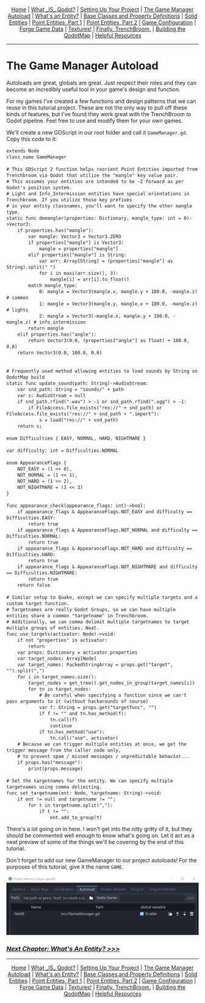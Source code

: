 <p align=center>
<a href="../readme.md">Home</a> |
<a href="docs/qodot.md">What _IS_ Qodot?</a> | 
<a href="docs/setup.md">Setting Up Your Project</a> | 
<a href="docs/gamemanager.md">The Game Manager Autoload</a> | 
<a href="docs/entities.md">What's an Entity?</a> | 
<a href="docs/baseclass.md">Base Classes and Property Definitions</a> | 
<a href="docs/solidclass.md">Solid Entities</a> | 
<a href="docs/pointclass.md">Point Entities, Part 1</a> | 
<a href="docs/pointclass2.md">Point Entities, Part 2</a> | 
<a href="docs/gameconfig.md">Game Configuration</a> | 
<a href="docs/fgd.md">Forge Game Data</a> | 
<a href="docs/textures.md">Textures!</a> | 
<a href="docs/trenchbroom.md">Finally. TrenchBroom.</a> | 
<a href="docs/qodotmap.md">Building the QodotMap</a> | 
<a href="docs/resources.md">Helpful Resources</a>
</p>

---

# The Game Manager Autoload

Autoloads are great, globals are great. Just respect their roles and they can become an incredibly useful tool in your game's design and function.

For my games I've created a few functions and design patterns that we can reuse in this tutorial project. These are not the only way to pull off these kinds of features, but I've found they work great with the TrenchBroom to Godot pipeline. Feel free to use and modify them for your own games.

We'll create a new GDScript in our root folder and call it `GameManager.gd`. Copy this code to it:

```gdscript
extends Node
class_name GameManager

# This GDScript 2 function helps reorient Point Entities imported from Trenchbroom via Qodot that utilize the "mangle" key value pair.
# This assumes your entities are intended to be -Z forward as per Godot's position system.
# Light and Info_Intermission entities have special orientations in Trenchbroom. If you utilize those key prefixes
# in your entity classnames, you'll want to specify the other mangle type.
static func demangler(properties: Dictionary, mangle_type: int = 0)->Vector3:
	if properties.has("mangle"):
		var mangle: Vector3 = Vector3.ZERO
		if properties["mangle"] is Vector3:
			mangle = properties["mangle"]
		elif properties["mangle"] is String:
			var arr: Array[String] = (properties["mangle"] as String).split(" ")
			for i in maxi(arr.size(), 3):
				mangle[i] = arr[i].to_float()
		match mangle_type:
			0: mangle = Vector3(mangle.x, mangle.y + 180.0, -mangle.z) # common
			1: mangle = Vector3(mangle.y, mangle.x + 180.0, -mangle.z) # lights
			2: mangle = Vector3(-mangle.x, mangle.y + 180.0, -mangle.z) # info_intermission
		return mangle
	elif properties.has("angle"):
		return Vector3(0.0, (properties["angle"] as float) + 180.0, 0.0)
	return Vector3(0.0, 180.0, 0.0)


# Frequently used method allowing entities to load sounds by String on QodotMap build
static func update_sound(path: String)->AudioStream:
	var snd_path: String = "sounds/" + path
	var s: AudioStream = null
	if snd_path.rfind(".wav") > -1 or snd_path.rfind(".ogg") > -1:
		if FileAccess.file_exists("res://" + snd_path) or FileAccess.file_exists("res://" + snd_path + ".import"):
			s = load("res://" + snd_path)
	return s;

enum Difficulties { EASY, NORMAL, HARD, NIGHTMARE }

var difficulty: int = Difficulties.NORMAL

enum AppearanceFlags {
	NOT_EASY = (1 << 0),
	NOT_NORMAL = (1 << 1),
	NOT_HARD = (1 << 2),
	NOT_NIGHTMARE = (1 << 3)
}

func appearance_check(appearance_flags: int)->bool:
	if appearance_flags & AppearanceFlags.NOT_EASY and difficulty == Difficulties.EASY:
		return true
	if appearance_flags & AppearanceFlags.NOT_NORMAL and difficulty == Difficulties.NORMAL:
		return true
	if appearance_flags & AppearanceFlags.NOT_HARD and difficulty == Difficulties.HARD:
		return true
	if appearance_flags & AppearanceFlags.NOT_NIGHTMARE and difficulty == Difficulties.NIGHTMARE:
		return true
	return false

# Similar setup to Quake, except we can specify multiple targets and a custom target function.
# Targetnames are really Godot Groups, so we can have multiple entities share a common "targetname" in Trenchbroom.
# Additionally, we can comma delimit multiple targetnames to target multiple groups of entities. Neat.
func use_targets(activator: Node)->void:
	if not "properties" in activator:
		return
	var props: Dictionary = activator.properties
	var target_nodes: Array[Node]
	var target_names: PackedStringArray = props.get("target", "").split(",")
	for i in target_names.size():
		target_nodes = get_tree().get_nodes_in_group(target_names[i])
		for tn in target_nodes:
			# Be careful when specifying a function since we can't pass arguments to it (without hackarounds of course)
			var f: String = props.get("targetfunc", "")
			if f != "" and tn.has_method(f):
				tn.call(f)
				continue
			if tn.has_method("use"):
				tn.call("use", activator)
	# Because we can trigger multiple entities at once, we get the trigger message from the caller node only,
	# to prevent spam / missed messages / unpredictable behavior...
	if props.has("message"):
		print(props.message)

# Set the targetnames for the entity. We can specify multiple targetnames using comma delimiting.
func set_targetname(ent: Node, targetname: String)->void:
	if ent != null and targetname != "":
		for t in targetname.split(","):
			if t != "":
				ent.add_to_group(t)
```

There's a lot going on in here. I won't get into the nitty gritty of it, but they should be commented well enough to know what's going on. Let it act as a neat preview of some of the things we'll be covering by the end of this tutorial.

Don't forget to add our new GameManager to our project autoloads! For the purposes of this tutorial, give it the name `GAME`.

<p align=center><img src="../images/autoload0.png">

### [**_Next Chapter: What's An Entity? >>>_**](entities.md)

---

<p align=center>
<a href="../readme.md">Home</a> |
<a href="docs/qodot.md">What _IS_ Qodot?</a> | 
<a href="docs/setup.md">Setting Up Your Project</a> | 
<a href="docs/gamemanager.md">The Game Manager Autoload</a> | 
<a href="docs/entities.md">What's an Entity?</a> | 
<a href="docs/baseclass.md">Base Classes and Property Definitions</a> | 
<a href="docs/solidclass.md">Solid Entities</a> | 
<a href="docs/pointclass.md">Point Entities, Part 1</a> | 
<a href="docs/pointclass2.md">Point Entities, Part 2</a> | 
<a href="docs/gameconfig.md">Game Configuration</a> | 
<a href="docs/fgd.md">Forge Game Data</a> | 
<a href="docs/textures.md">Textures!</a> | 
<a href="docs/trenchbroom.md">Finally. TrenchBroom.</a> | 
<a href="docs/qodotmap.md">Building the QodotMap</a> | 
<a href="docs/resources.md">Helpful Resources</a>
</p>